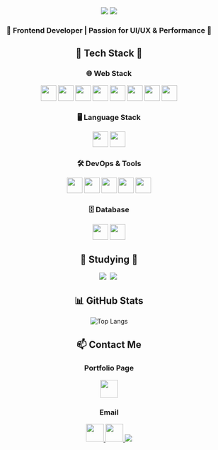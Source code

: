 <div align="center">
	
<img src="https://capsule-render.vercel.app/api?type=waving&color=0:000000,100:000000&height=180&section=header&text=고두범의%20GitHub!&fontSize=40&fontColor=ffffff&animation=fadeIn" />
		
<img src="https://avatars.githubusercontent.com/u/48877668?v=4" />

<h3>🌟 Frontend Developer | Passion for UI/UX & Performance 🌟</h3>
</div>



<div align="center">
<h2>
	🔧 Tech Stack 🔧
</h2>

<h3>
	🌐 Web Stack
</h3>
<img src="https://img.shields.io/badge/HTML5-E34F26?style=flat&logo=html5&logoColor=white" height="35">
<img src="https://img.shields.io/badge/CSS3-1572B6?style=flat&logo=css3&logoColor=white" height="35">
<img src="https://img.shields.io/badge/JavaScript-F7DF1E?style=flat&logo=javascript&logoColor=black" height="35">
<img src="https://img.shields.io/badge/React-61DAFB?style=flat&logo=react&logoColor=white" height="35">
<img src="https://img.shields.io/badge/Next.js-000000?style=flat&logo=nextdotjs&logoColor=white" height="35">
<img src="https://img.shields.io/badge/Vite-646CFF?style=flat&logo=vite&logoColor=white" height="35">
<img src="https://img.shields.io/badge/Zustand-181717?style=flat&logo=state-management&logoColor=white" height="35">
<img src="https://img.shields.io/badge/jQuery-0769AD?style=flat&logo=jquery&logoColor=white" height="35">

<h3>🖥️ Language Stack</h3>
<img src="https://img.shields.io/badge/JavaScript-F7DF1E?style=flat&logo=javascript&logoColor=black" height="35">
<img src="https://img.shields.io/badge/Python-3776AB?style=flat&logo=python&logoColor=white" height="35">

<h3>🛠 DevOps & Tools</h3>
<img src="https://img.shields.io/badge/ngrok-1F1F1F?style=flat&logo=ngrok&logoColor=white" height="35">
<img src="https://img.shields.io/badge/Linux-FCC624?style=flat&logo=linux&logoColor=black" height="35">
<img src="https://img.shields.io/badge/Termius-2C2C2C?style=flat&logo=termius&logoColor=white" height="35">
<img src="https://img.shields.io/badge/Amazon AWS-232F3E?style=for-the-badge&logo=amazon aws&logoColor=white" height="35">
<img src="https://img.shields.io/badge/GCP-4285F4?style=flat&logo=googlecloud&logoColor=white" height="35">

<h3>🗄 Database</h3>
<img src="https://img.shields.io/badge/SQL-4479A1?style=flat&logo=mysql&logoColor=white" height="35">
<img src="https://img.shields.io/badge/SQLite-003B57?style=flat&logo=sqlite&logoColor=white" height="35">
</div>

<h2 align="center">📝 Studying 📝</h2>
<div align="center">
<img src="https://img.shields.io/badge/typescript-007ACC.svg?style=for-the-badge&logo=typescript&logoColor=white" />&nbsp;
<img src="https://img.shields.io/badge/tailwindcss-06B6D4.svg?style=for-the-badge&logo=tailwindcss&logoColor=white" />&nbsp;
</div>

<div align="center">
<h2>📊 GitHub Stats </h2>
	
![Top Langs](https://github-readme-stats.vercel.app/api/top-langs/?username=Koh-Du-Beom&layout=compact&theme=radical)
</div>



<div align="center">
<h2> 📫 Contact Me </h2>

<h3>Portfolio Page</h3>
<a href="https://github.com/Koh-Du-Beom">
    <img src="https://img.shields.io/badge/Portfolio-%230A66C2.svg?&style=for-the-badge&logo=google-chrome&logoColor=white" height="40">
</a>

<h3>Email</h3>
<a href="mailto:beanleaf3260@gmail.com">
    <img src="https://img.shields.io/badge/Gmail-D14836?style=for-the-badge&logo=gmail&logoColor=white" height="40">
</a>

<a href="mailto:bean3260@naver.com">
    <img src="https://img.shields.io/badge/Naver-03C75A?style=for-the-badge&logo=naver&logoColor=white" height="40">
</a>

<a href="https://www.instagram.com/dubeom/">
<img src="https://img.shields.io/badge/
Instagram-E4405F?style=for-the-badge&logo=Instagram&logoColor=white"> 
</a>

</div>



